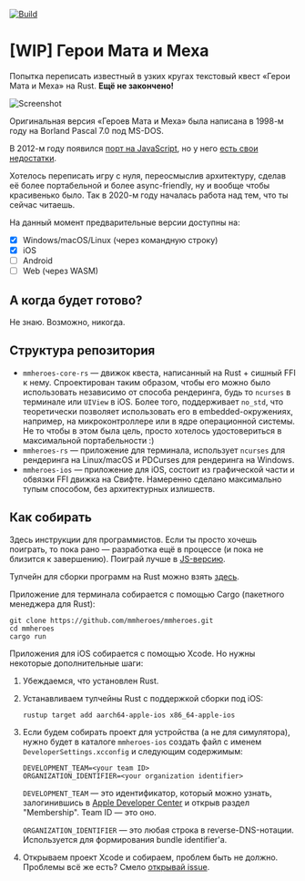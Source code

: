 [![Build](https://github.com/mmheroes/mmheroes/actions/workflows/build.yml/badge.svg)](https://github.com/mmheroes/mmheroes/actions/workflows/build.yml)
# [WIP] Герои Мата и Меха

Попытка переписать известный в узких кругах текстовый квест «Герои Мата и Меха» на Rust. **Ещё не закончено!**

![Screenshot](https://github.com/mmheroes/mmheroes/blob/master/.github/screenshot.png?raw=true)

Оригинальная версия «Героев Мата и Меха» была написана в 1998-м году на Borland Pascal 7.0 под MS-DOS.

В 2012-м году появился [порт на JavaScript](https://sharpden.github.io/mmheroes), но у него [есть свои недостатки](http://sharpc.livejournal.com/75856.html).

Хотелось переписать игру с нуля, переосмыслив архитектуру, сделав её более портабельной и более async-friendly, ну и вообще чтобы красивенько было.
Так в 2020-м году началась работа над тем, что ты сейчас читаешь.

На данный момент предварительные версии доступны на:
- [x] Windows/macOS/Linux (через командную строку)
- [x] iOS
- [ ] Android
- [ ] Web (через WASM)

## А когда будет готово?
Не знаю. Возможно, никогда.

## Структура репозитория

- `mmheroes-core-rs` — движок квеста, написанный на Rust + сишный FFI к нему.
  Спроектирован таким образом, чтобы его можно было использовать независимо от способа рендеринга, будь то `ncurses` в терминале
  или `UIView` в iOS.
  Более того, поддерживает `no_std`, что теоретически позволяет использовать его в embedded-окружениях, например,
  на микроконтроллере или в ядре операционной системы. Не то чтобы в этом была цель, просто хотелось удостовериться в максимальной портабельности :)
- `mmheroes-rs` — приложение для терминала, использует `ncurses` для рендеринга на Linux/macOS и PDCurses для рендеринга на Windows.
- `mmheroes-ios` — приложение для iOS, состоит из графической части и обвязки FFI движка на Свифте.
  Намеренно сделано максимально тупым способом, без архитектурных излишеств.

## Как собирать
Здесь инструкции для программистов. Если ты просто хочешь поиграть, то пока рано — разработка ещё в процессе (и пока не близится к завершению).
Поиграй лучше в [JS-версию](https://sharpden.github.io/mmheroes).

Тулчейн для сборки программ на Rust можно взять [здесь](https://www.rust-lang.org/tools/install).

Приложение для терминала собирается с помощью Cargo (пакетного менеджера для Rust):
```
git clone https://github.com/mmheroes/mmheroes.git
cd mmheroes
cargo run
```

Приложения для iOS собирается с помощью Xcode. Но нужны некоторые дополнительные шаги:
1. Убеждаемся, что установлен Rust.
1. Устанавливаем тулчейны Rust с поддержкой сборки под iOS:
   ```
   rustup target add aarch64-apple-ios x86_64-apple-ios
   ```
1. Если будем собирать проект для устройства (а не для симулятора), нужно будет в каталоге `mmheroes-ios` создать файл
   с именем `DeveloperSettings.xcconfig` и следующим содержимым:
   ```
   DEVELOPMENT_TEAM=<your team ID>
   ORGANIZATION_IDENTIFIER=<your organization identifier>
   ```
   
   `DEVELOPMENT_TEAM` — это идентификатор, который можно узнать, залогинившись в
   [Apple Developer Center](https://developer.apple.com/account/) и открыв раздел "Membership". Team ID — это оно.
   
   `ORGANIZATION_IDENTIFIER` — это любая строка в reverse-DNS-нотации. Используется для формирования bundle identifier'а.
1. Открываем проект Xcode и собираем, проблем быть не должно. Проблемы всё же есть? Смело [открывай issue](https://github.com/mmheroes/mmheroes/issues/new).
    
